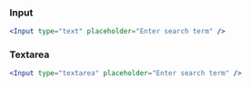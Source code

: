 ### Input

```jsx
<Input type="text" placeholder="Enter search term" />
```

### Textarea

```jsx
<Input type="textarea" placeholder="Enter search term" />
```
